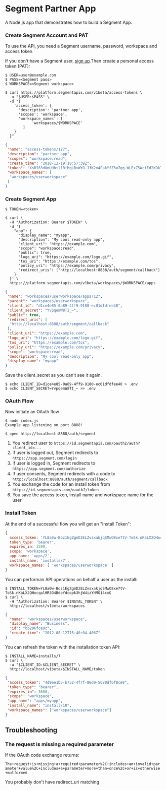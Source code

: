 # Segment Partner App

A Node.js app that demonstrates how to build a Segment App.

### Create Segment Account and PAT

To use the API, you need a Segment username, password, workspace and access token.

If you don't have a Segment user, [sign up](https://app.segment.com/signup).Then create a personal access token (PAT):

```shell
$ USER=user@example.com
$ PASS=<Segment pass>
$ WORKSPACE=<Segment workspace>

$ curl https://platform.segmentapis.com/v1beta/access-tokens \
  -u "$USER:$PASS" \
  -d "{
    'access_token': {
      'description': 'partner app',
      'scopes': 'workspace',
      'workspace_names': [
            'workspaces/$WORKSPACE'
        ]
    }
  }"
```

```json
{
 "name": "access-tokens/127",
 "description": "partner app",
 "scopes": "workspace:read",
 "create_time": "2018-12-19T18:57:39Z",
 "token": "XsRI63dOnUHbtl1RiMqLBvWYO-J3K2n4FakYfZ3u7gg.WLExZ5WctEd2KOk7JKmsuqGy4umHZUB5AF_b8dRE_M4",
 "workspace_names": [
  "workspaces/userworkspace"
 ]
}
```

### Create Segment App

```shell
$ TOKEN=<token>

$ curl \
  -H "Authorization: Bearer $TOKEN" \
  -d '{
    "app": {
      "display_name": "myapp",
      "description": "My cool read-only app",
      "client_uri": "https://example.com",
      "scope": "workspace:read",
      "public": true,
      "logo_uri": "https://example.com/logo.gif",
      "tos_uri": "https://example.com/tos",
      "policy_uri": "https://example.com/privacy",
      "redirect_uris": ["http://localhost:8888/auth/segment/callback"]
    }
  }' \
  https://platform.segmentapis.com/v1beta/workspaces/$WORKSPACE/apps
```

```json
{
 "name": "workspaces/userworkspace/apps/12",
 "parent": "workspaces/userworkspace",
 "client_id": "d1ce4e85-0a89-4ff9-9180-ec01dfdfee40",
 "client_secret": "YvpqemW8TI_~",
 "public": true,
 "redirect_uris": [
  "http://localhost:8888/auth/segment/callback"
 ],
 "client_uri": "https://example.com",
 "logo_uri": "https://example.com/logo.gif",
 "tos_uri": "https://example.com/tos",
 "policy_uri": "https://example.com/privacy",
 "scope": "workspace:read",
 "description": "My cool read-only app",
 "display_name": "myapp"
}
```

Save the client_secret as you can't see it again.

```
$ echo CLIENT_ID=d1ce4e85-0a89-4ff9-9180-ec01dfdfee40 > .env
$ echo CLIENT_SECRET=YvpqemW8TI_~ >> .env
```

### OAuth Flow

Now initiate an OAuth flow

```shell
$ node index.js
Example app listening on port 8888!

$ open http://localhost:8888/auth/segment
```

1. You redirect user to `https://id.segmentapis.com/oauth2/auth?client_id=...`
2. If user is logged out, Segment redirects to `https://app.segment.com/login`
3. If user is logged in, Segment redirects to `https://app.segment.com/authorize`
4. If user consents, Segment redirects with a code to `http://localhost:8888/auth/segment/callback`
5. You exchange the code for an install token from `https://id.segmentapis.com/oauth2/token`
6. You save the access token, install name and workspace name for the user

### Install Token

At the end of a successful flow you will get an "Install Token":

```js
{
  access_token: 'YL8a0w-Boz1EgZgmD2ELZvsxakjqSMwO8xe7tV-ToSk.nKaLX2QHocqalHR3O4BdoYdcopk3hjW4izYHMG14cxQ',
  token_type: 'bearer',
  expires_in: 3599,
  scope: 'workspace',
  app_name: 'apps/2',
  install_name: 'installs/7',
  workspace_names: [ 'workspaces/userworkspace' ]
}
```

You can performan API operations on behalf a user as the install:

```shell
$ INSTALL_TOKEN=YL8a0w-Boz1EgZgmD2ELZvsxakjqSMwO8xe7tV-ToSk.nKaLX2QHocqalHR3O4BdoYdcopk3hjW4izYHMG14cxQ
$ curl \
  -H "Authorization: Bearer $INSTAL_TOKEN" \
  http://localhost/v1beta/workspaces
```

```json
{
  "name": "workspaces/userworkspace",
  "display_name": "Business",
  "id": "bb296fce9c",
  "create_time": "2012-08-12T15:40:04.406Z"
}
```

You can refresh the token with the installation token API:

```shell
$ INSTALL_NAME=installs/7
$ curl \
  -u "$CLIENT_ID:$CLIENT_SECRET" \
  http://localhost/v1beta/$INSTALL_NAME/token
```

```json
{
 "access_token": "4d9ee1b5-b752-4f7f-86d9-5680df6f8ce8",
 "token_type": "bearer",
 "expires_in": 3600,
 "scope": "workspace",
 "app_name": "apps/myapp",
 "install_name": "install/10",
 "workspace_names": ["workspaces/userworkspace"]
}
```

## Troubleshooting

### The request is missing a required parameter

If the OAuth code exchange returns:

`The+request+is+missing+a+required+parameter%2C+includes+an+invalid+parameter+value%2C+includes+a+parameter+more+than+once%2C+or+is+otherwise+malformed`

You probably don't have redirect_uri matching